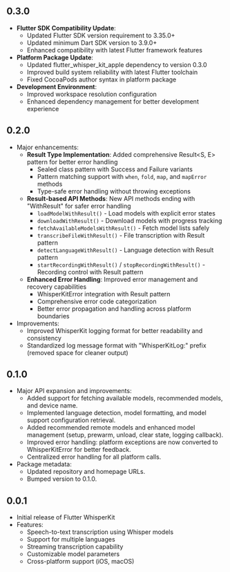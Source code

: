 ## 0.3.0

- **Flutter SDK Compatibility Update**:
  - Updated Flutter SDK version requirement to 3.35.0+
  - Updated minimum Dart SDK version to 3.9.0+
  - Enhanced compatibility with latest Flutter framework features
- **Platform Package Update**:
  - Updated flutter_whisper_kit_apple dependency to version 0.3.0
  - Improved build system reliability with latest Flutter toolchain
  - Fixed CocoaPods author syntax in platform package
- **Development Environment**:
  - Improved workspace resolution configuration
  - Enhanced dependency management for better development experience

## 0.2.0

- Major enhancements:
  - **Result Type Implementation**: Added comprehensive Result<S, E> pattern for better error handling
    - Sealed class pattern with Success and Failure variants
    - Pattern matching support with `when`, `fold`, `map`, and `mapError` methods
    - Type-safe error handling without throwing exceptions
  - **Result-based API Methods**: New API methods ending with "WithResult" for safer error handling
    - `loadModelWithResult()` - Load models with explicit error states
    - `downloadWithResult()` - Download models with progress tracking
    - `fetchAvailableModelsWithResult()` - Fetch model lists safely
    - `transcribeFileWithResult()` - File transcription with Result pattern
    - `detectLanguageWithResult()` - Language detection with Result pattern
    - `startRecordingWithResult()` / `stopRecordingWithResult()` - Recording control with Result pattern
  - **Enhanced Error Handling**: Improved error management and recovery capabilities
    - WhisperKitError integration with Result pattern
    - Comprehensive error code categorization
    - Better error propagation and handling across platform boundaries
- Improvements:
  - Improved WhisperKit logging format for better readability and consistency
  - Standardized log message format with "WhisperKitLog:" prefix (removed space for cleaner output)

## 0.1.0

- Major API expansion and improvements:
  - Added support for fetching available models, recommended models, and device name.
  - Implemented language detection, model formatting, and model support configuration retrieval.
  - Added recommended remote models and enhanced model management (setup, prewarm, unload, clear state, logging callback).
  - Improved error handling: platform exceptions are now converted to WhisperKitError for better feedback.
  - Centralized error handling for all platform calls.
- Package metadata:
  - Updated repository and homepage URLs.
  - Bumped version to 0.1.0.

## 0.0.1

- Initial release of Flutter WhisperKit
- Features:
  - Speech-to-text transcription using Whisper models
  - Support for multiple languages
  - Streaming transcription capability
  - Customizable model parameters
  - Cross-platform support (iOS, macOS)
